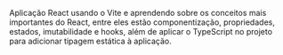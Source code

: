 Aplicação React usando o Vite e aprendendo sobre os conceitos mais importantes do React, entre eles estão componentização, propriedades, estados, imutabilidade e hooks, além de aplicar o TypeScript no projeto para adicionar tipagem estática à aplicação.
